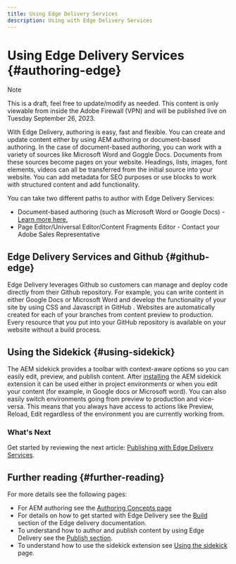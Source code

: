 ```yaml
---
title: Using Edge Delivery Services
description: Using with Edge Delivery Services
---
```


# Using Edge Delivery Services {#authoring-edge}

>[!NOTE]
>
>This is a draft, feel free to update/modify as needed.
>This content is only viewable from inside the Adobe Firewall (VPN) and will be published live on Tuesday September 26, 2023.

With Edge Delivery, authoring is easy, fast and flexible. You can create and update content either by using AEM authoring or document-based authoring. In the case of document-based authoring, you can work with a variety of sources like Microsoft Word and Goggle Docs. Documents from these sources become pages on your website. Headings, lists, images, font elements, videos can all be transferred from the initial source into your website. You can add metadata for SEO purposes or use blocks to work with structured content and add functionality.

You can take two different paths to author with Edge Delivery Services:

* Document-based authoring (such as Microsoft Word or Google Docs) - [Learn more here.](https://www.hlx.live/docs/authoring)
* Page Editor/Universal Editor/Content Fragments Editor - Contact your Adobe Sales Representative

## Edge Delivery Services and Github {#github-edge}

Edge Delivery leverages Github so customers can manage and deploy code directly from their Github repository. For example, you can write content in either Google Docs or Microsoft Word and develop the functionality of your site by using CSS and Javascript in GitHub . Websites are automatically created for each of your branches from content preview to production. Every resource that you put into your GitHub repository is available on your website without a build process.

## Using the Sidekick {#using-sidekick}

​​The AEM sidekick provides a toolbar with context-aware options so you can easily edit, preview, and publish content. After [installing](https://www.hlx.live/docs/sidekick-extension) the AEM sidekick extension it can be used either in project environments or when you edit your content (for example, in Google docs or Microsoft word). You can also easily switch environments going from preview to production and vice-versa. This means that you always have access to actions like Preview, Reload, Edit regardless of the environment you are currently working from.

### What's Next

Get started by reviewing the next article: [Publishing with Edge Delivery Services](/help/edge/publishing.md).

## Further reading {#further-reading}

For more details see the following pages:

* For AEM authoring see the [Authoring Concepts page](https://experienceleague.adobe.com/docs/experience-manager-cloud-service/content/sites/authoring/getting-started/concepts.html)
* For details on how to get started with Edge Delivery see the [Build](https://www.hlx.live/docs/#build) section of the Edge delivery documentation.
* To understand how to author and publish content by using Edge Delivery see the [Publish section](https://www.hlx.live/docs/authoring).
* To understand how to use the sidekick extension see [Using the sidekick](https://www.hlx.live/docs/sidekick) page.
